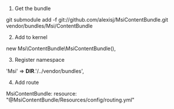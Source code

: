 1. Get the bundle

git submodule add -f git://github.com/alexisj/MsiContentBundle.git vendor/bundles/Msi/ContentBundle

2. Add to kernel

new Msi\ContentBundle\MsiContentBundle(),

3. Register namespace

'Msi'  => __DIR__.'/../vendor/bundles',

4. Add route

MsiContentBundle:
  resource: "@MsiContentBundle/Resources/config/routing.yml"
